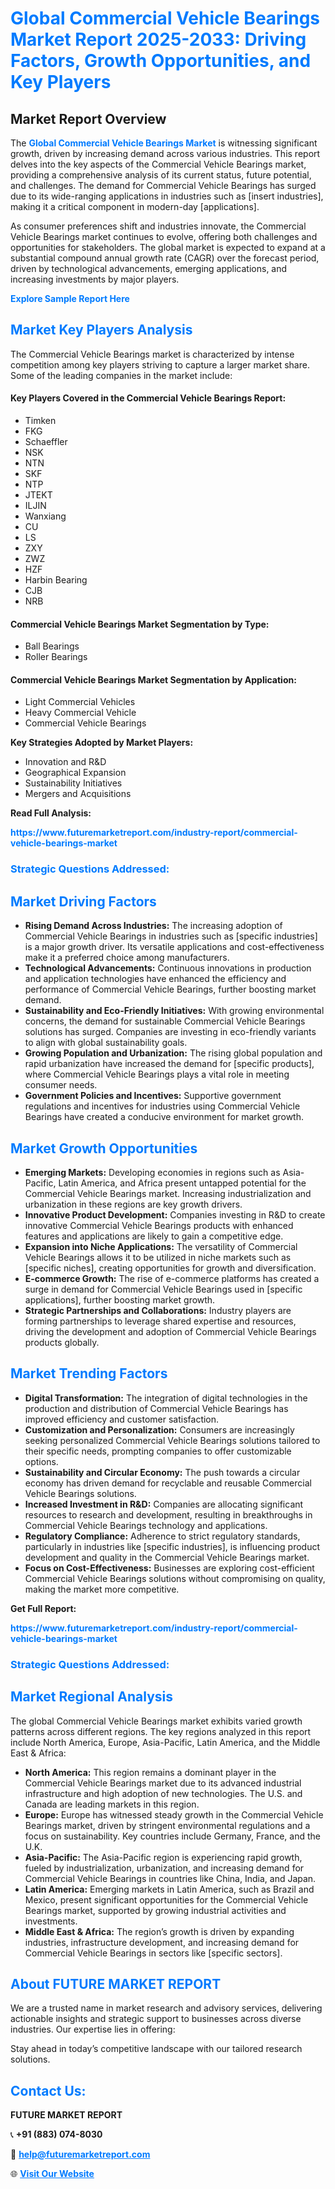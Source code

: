<h1 style="color: #007BFF;">Global Commercial Vehicle Bearings Market Report 2025-2033: Driving Factors, Growth Opportunities, and Key Players</h1>

<section id="overview">
<h2>Market Report Overview</h2>
<p>The <a href="https://www.futuremarketreport.com/industry-report/commercial-vehicle-bearings-market" style="color: #007BFF; text-decoration: none;"><strong>Global Commercial Vehicle Bearings Market</strong></a> is witnessing significant growth, driven by increasing demand across various industries. This report delves into the key aspects of the Commercial Vehicle Bearings market, providing a comprehensive analysis of its current status, future potential, and challenges. The demand for Commercial Vehicle Bearings has surged due to its wide-ranging applications in industries such as [insert industries], making it a critical component in modern-day [applications].</p>
<p>As consumer preferences shift and industries innovate, the Commercial Vehicle Bearings market continues to evolve, offering both challenges and opportunities for stakeholders. The global market is expected to expand at a substantial compound annual growth rate (CAGR) over the forecast period, driven by technological advancements, emerging applications, and increasing investments by major players.</p>
</section>

<section id="overview">
<p><a href="https://www.futuremarketreport.com/request-sample/reportId=113482" style="color: #007BFF; text-decoration: none;"><strong>Explore Sample Report Here</strong></a></p>
</section>

<section id="key-players">
<h2 style="color: #007BFF;">Market Key Players Analysis</h2>
<p>The Commercial Vehicle Bearings market is characterized by intense competition among key players striving to capture a larger market share. Some of the leading companies in the market include:</p>
<h4>Key Players Covered in the Commercial Vehicle Bearings Report:</h4>
<ul><li>Timken</li><li>FKG</li><li>Schaeffler</li><li>NSK</li><li>NTN</li><li>SKF</li><li>NTP</li><li>JTEKT</li><li>ILJIN</li><li>Wanxiang</li><li>CU</li><li>LS</li><li>ZXY</li><li>ZWZ</li><li>HZF</li><li>Harbin Bearing</li><li>CJB</li><li>NRB</li></ul>
<h4>Commercial Vehicle Bearings Market Segmentation by Type:</h4>
<ul><li>Ball Bearings</li><li>Roller Bearings</li></ul>

<h4>Commercial Vehicle Bearings Market Segmentation by Application:</h4>
<ul><li>Light Commercial Vehicles</li><li>Heavy Commercial Vehicle</li><li>Commercial Vehicle Bearings</li></ul>
<p><strong>Key Strategies Adopted by Market Players:</strong></p>
<ul>
<li>Innovation and R&D</li>
<li>Geographical Expansion</li>
<li>Sustainability Initiatives</li>
<li>Mergers and Acquisitions</li>
</ul>
</section>

<section>
<p><strong>Read Full Analysis: </strong></p><a href="https://www.futuremarketreport.com/industry-report/commercial-vehicle-bearings-market" style="color: #007BFF; text-decoration: none;"><strong>https://www.futuremarketreport.com/industry-report/commercial-vehicle-bearings-market</strong></a>
<h3 style="color: #007BFF;">Strategic Questions Addressed:</h3>
</section>

<section id="driving-factors">
<h2 style="color: #007BFF;">Market Driving Factors</h2>
<ul>
<li><strong>Rising Demand Across Industries:</strong> The increasing adoption of Commercial Vehicle Bearings in industries such as [specific industries] is a major growth driver. Its versatile applications and cost-effectiveness make it a preferred choice among manufacturers.</li>
<li><strong>Technological Advancements:</strong> Continuous innovations in production and application technologies have enhanced the efficiency and performance of Commercial Vehicle Bearings, further boosting market demand.</li>
<li><strong>Sustainability and Eco-Friendly Initiatives:</strong> With growing environmental concerns, the demand for sustainable Commercial Vehicle Bearings solutions has surged. Companies are investing in eco-friendly variants to align with global sustainability goals.</li>
<li><strong>Growing Population and Urbanization:</strong> The rising global population and rapid urbanization have increased the demand for [specific products], where Commercial Vehicle Bearings plays a vital role in meeting consumer needs.</li>
<li><strong>Government Policies and Incentives:</strong> Supportive government regulations and incentives for industries using Commercial Vehicle Bearings have created a conducive environment for market growth.</li>
</ul>
</section>

<section id="growth-opportunities">
<h2 style="color: #007BFF;">Market Growth Opportunities</h2>
<ul>
<li><strong>Emerging Markets:</strong> Developing economies in regions such as Asia-Pacific, Latin America, and Africa present untapped potential for the Commercial Vehicle Bearings market. Increasing industrialization and urbanization in these regions are key growth drivers.</li>
<li><strong>Innovative Product Development:</strong> Companies investing in R&D to create innovative Commercial Vehicle Bearings products with enhanced features and applications are likely to gain a competitive edge.</li>
<li><strong>Expansion into Niche Applications:</strong> The versatility of Commercial Vehicle Bearings allows it to be utilized in niche markets such as [specific niches], creating opportunities for growth and diversification.</li>
<li><strong>E-commerce Growth:</strong> The rise of e-commerce platforms has created a surge in demand for Commercial Vehicle Bearings used in [specific applications], further boosting market growth.</li>
<li><strong>Strategic Partnerships and Collaborations:</strong> Industry players are forming partnerships to leverage shared expertise and resources, driving the development and adoption of Commercial Vehicle Bearings products globally.</li>
</ul>
</section>

<section id="trending-factors">
<h2 style="color: #007BFF;">Market Trending Factors</h2>
<ul>
<li><strong>Digital Transformation:</strong> The integration of digital technologies in the production and distribution of Commercial Vehicle Bearings has improved efficiency and customer satisfaction.</li>
<li><strong>Customization and Personalization:</strong> Consumers are increasingly seeking personalized Commercial Vehicle Bearings solutions tailored to their specific needs, prompting companies to offer customizable options.</li>
<li><strong>Sustainability and Circular Economy:</strong> The push towards a circular economy has driven demand for recyclable and reusable Commercial Vehicle Bearings solutions.</li>
<li><strong>Increased Investment in R&D:</strong> Companies are allocating significant resources to research and development, resulting in breakthroughs in Commercial Vehicle Bearings technology and applications.</li>
<li><strong>Regulatory Compliance:</strong> Adherence to strict regulatory standards, particularly in industries like [specific industries], is influencing product development and quality in the Commercial Vehicle Bearings market.</li>
<li><strong>Focus on Cost-Effectiveness:</strong> Businesses are exploring cost-efficient Commercial Vehicle Bearings solutions without compromising on quality, making the market more competitive.</li>
</ul>
</section>

<section>
<p><strong>Get Full Report: </strong></p><a href="https://www.futuremarketreport.com/industry-report/commercial-vehicle-bearings-market" style="color: #007BFF; text-decoration: none;"><strong>https://www.futuremarketreport.com/industry-report/commercial-vehicle-bearings-market</strong></a>
<h3 style="color: #007BFF;">Strategic Questions Addressed:</h3>
</section>


<section id="regional-analysis">
<h2 style="color: #007BFF;">Market Regional Analysis</h2>
<p>The global Commercial Vehicle Bearings market exhibits varied growth patterns across different regions. The key regions analyzed in this report include North America, Europe, Asia-Pacific, Latin America, and the Middle East & Africa:</p>
<ul>
<li><strong>North America:</strong> This region remains a dominant player in the Commercial Vehicle Bearings market due to its advanced industrial infrastructure and high adoption of new technologies. The U.S. and Canada are leading markets in this region.</li>
<li><strong>Europe:</strong> Europe has witnessed steady growth in the Commercial Vehicle Bearings market, driven by stringent environmental regulations and a focus on sustainability. Key countries include Germany, France, and the U.K.</li>
<li><strong>Asia-Pacific:</strong> The Asia-Pacific region is experiencing rapid growth, fueled by industrialization, urbanization, and increasing demand for Commercial Vehicle Bearings in countries like China, India, and Japan.</li>
<li><strong>Latin America:</strong> Emerging markets in Latin America, such as Brazil and Mexico, present significant opportunities for the Commercial Vehicle Bearings market, supported by growing industrial activities and investments.</li>
<li><strong>Middle East & Africa:</strong> The region’s growth is driven by expanding industries, infrastructure development, and increasing demand for Commercial Vehicle Bearings in sectors like [specific sectors].</li>
</ul>
</section>

<footer>
<h2 style="color: #007BFF;">About FUTURE MARKET REPORT</h2>
<p>We are a trusted name in market research and advisory services, delivering actionable insights and strategic support to businesses across diverse industries. Our expertise lies in offering:</p>

<p>Stay ahead in today’s competitive landscape with our tailored research solutions.</p>

<h2 style="color: #007BFF;">Contact Us:</h2>
<p><strong>FUTURE MARKET REPORT</strong></p>
<p>📞 <strong>+91 (883) 074-8030</strong></p>
<p>📧 <strong><a href="mailto:help@futuremarketreport.com" style="color: #007BFF;">help@futuremarketreport.com</a></strong></p>
<p>🌐 <strong><a href="https://www.futuremarketreport.com/" style="color: #007BFF;">Visit Our Website</a></strong></p>
</footer>